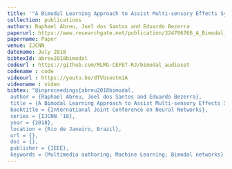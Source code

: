 ```yaml
---
title: '"A Bimodal Learning Approach to Assist Multi-sensory Effects Synchronization,"'
collection: publications
authors: Raphael Abreu, Joel dos Santos and Eduardo Bezerra
paperurl: https://www.researchgate.net/publication/324706766_A_Bimodal_Learning_Approach_to_Assist_Multi-sensory_Effects_Synchronization
papername: Paper
venue: IJCNN
datename: July 2018
bibtexId: abreu2018bimodal
codeurl : https://github.com/MLRG-CEFET-RJ/bimodal_audioset
codename : code
videourl : https://youtu.be/dTVbsootmiA
videoname : video
bibtex: "@inproceedings{abreu2018bimodal,
 author = {Raphael Abreu, Joel dos Santos and Eduardo Bezerra},
 title = {A Bimodal Learning Approach to Assist Multi-sensory Effects Synchronization},
 booktitle = {International Joint Conference on Neural Networks},
 series = {IJCNN '18},
 year = {2018},
 location = {Rio de Janeiro, Brazil},
 url = {},
 doi = {},
 publisher = {IEEE},
 keywords = {Multimedia authoring; Machine Learning; Bimodal networks},}"
---
```



